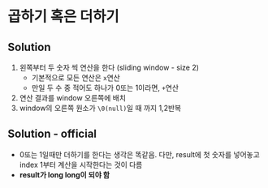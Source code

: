 # 곱하기 혹은 더하기

## Solution
1. 왼쪽부터 두 숫자 씩 연산을 한다 (sliding window - size 2)
    - 기본적으로 모든 연산은 `x`연산
    - 만일 두 수 중 적어도 하나가 0또는 1이라면, `+`연산
2. 연산 결과를 window 오른쪽에 배치  
3. window의 오른쪽 원소가 `\0(null)`일 때 까지 1,2반복

## Solution - official
- 0또는 1일때만 더하기를 한다는 생각은 똑같음. 다만, result에 첫 숫자를 넣어놓고 index 1부터 계산을 시작한다는 것이 다름
- **result가 long long이 되야 함**